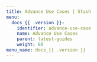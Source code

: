 ```yaml
---
title: Advance Use Cases | Stash
menu:
  docs_{{ .version }}:
    identifier: advance-use-case
    name: Advance Use Cases
    parent: latest-guides
    weight: 80
menu_name: docs_{{ .version }}
---
```


